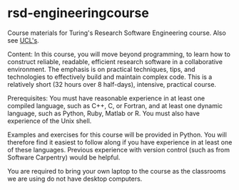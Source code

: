 rsd-engineeringcourse
=====================

Course materials for Turing's Research Software Engineering course. Also see [UCL's](https://github.com/UCL/rsd-engineeringcourse).

Content:
In this course, you will move beyond programming, to learn how to construct reliable, readable, efficient research software in a collaborative environment. The emphasis is on practical techniques, tips, and technologies to effectively build and maintain complex code. This is a relatively short (32 hours over 8 half-days), intensive, practical course.

Prerequisites:
You must have reasonable experience in at least one compiled language, such as C++, C, or Fortran, and at least one dynamic language, such as Python, Ruby, Matlab or R.
You must also have experience of the Unix shell.

Examples and exercises for this course will be provided in Python.  You will therefore find it easiest to follow along if you have experience in at least one of these languages. Previous experience with version control (such as from Software Carpentry) would be helpful.

You are required to bring your own laptop to the course as the classrooms we are using do not have desktop computers.
